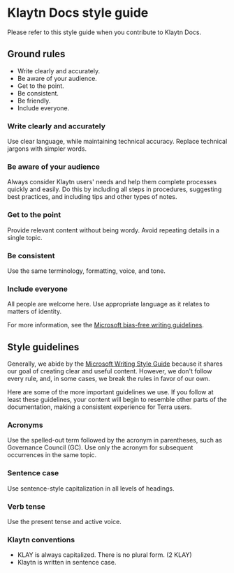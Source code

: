 # Klaytn Docs style guide

Please refer to this style guide when you contribute to Klaytn Docs.

## Ground rules

- Write clearly and accurately.
- Be aware of your audience.
- Get to the point.
- Be consistent.
- Be friendly.
- Include everyone.

### Write clearly and accurately

Use clear language, while maintaining technical accuracy. Replace technical jargons with simpler words.

### Be aware of your audience

Always consider Klaytn users' needs and help them complete processes quickly and easily. Do this by including all steps in procedures, suggesting best practices, and including tips and other types of notes.

### Get to the point

Provide relevant content without being wordy. Avoid repeating details in a single topic.

### Be consistent

Use the same terminology, formatting, voice, and tone.

### Include everyone

All people are welcome here. Use appropriate language as it relates to matters of identity.

For more information, see the [Microsoft bias-free writing guidelines](https://docs.microsoft.com/en-us/style-guide/bias-free-communication).

## Style guidelines

Generally, we abide by the [Microsoft Writing Style Guide](https://docs.microsoft.com/en-us/style-guide/welcome/) because it shares our goal of creating clear and useful content. However, we don't follow every rule, and, in some cases, we break the rules in favor of our own.

Here are some of the more important guidelines we use. If you follow at least these guidelines, your content will begin to resemble other parts of the documentation, making a consistent experience for Terra users.

### Acronyms

Use the spelled-out term followed by the acronym in parentheses, such as Governance Council (GC). Use only the acronym for subsequent occurrences in the same topic. 

### Sentence case

Use sentence-style capitalization in all levels of headings.

### Verb tense

Use the present tense and active voice.

### Klaytn conventions

- KLAY is always capitalized. There is no plural form. (2 KLAY)
- Klaytn is written in sentence case.